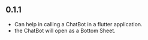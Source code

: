 ## 0.1.1


* Can help in calling a ChatBot in a flutter application.
* the ChatBot will open as a Bottom Sheet.
